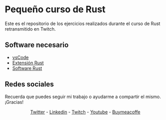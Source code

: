 # Pequeño curso de Rust

Este es el repositorio de los ejercicios realizados durante el curso de Rust retransmitido en Twitch.

## Software necesario

* [vsCode](https://code.visualstudio.com/)
* [Extensión Rust](https://marketplace.visualstudio.com/items?itemName=rust-lang.rust)
* [Software Rust](https://www.rust-lang.org/es)

## Redes sociales

Recuerda que puedes seguir mi trabajo o ayudarme a compartir el mismo. ¡Gracias!

<p align="center"><a href="https://twitter.com/episuarez" target="_blank">Twitter</a> - <a href="https://www.linkedin.com/in/episuarez" target="_blank">Linkedin</a> - <a href="https://www.twitch.tv/episuarez" target="_blank">Twitch</a> - <a href="https://www.youtube.com/channel/UCBVgB6oZq5WqWh1NJSSWGZw" target="_blank">Youtube</a> - <a href="https://www.buymeacoffee.com/episuarez">Buymeacoffe</a></p>
